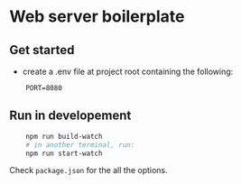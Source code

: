 # Web server boilerplate

## Get started

- create a .env file at project root containing the following:

```
    PORT=8080
```

## Run in developement

```bash
    npm run build-watch
    # in another terminal, run:
    npm run start-watch
```

Check `package.json` for the all the options.
